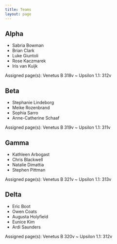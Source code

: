 ```yaml
---
title: Teams
layout: page
---
```


## Alpha  

- Sabria Bowman
- Brian Clark
- Luke Giuntoli
- Rose Kaczmarek
- Iris van Kuijk

Assigned page(s): Venetus B 318v ~ Upsilon 1.1: 312v

## Beta

- Stephanie Lindeborg
- Meike Rozenbrand
- Sophia Sarro
- Anne-Catherine Schaaf

Assigned page(s): Venetus B 319v ~ Upsilon 1.1: 311v

## Gamma

- Kathleen Arbogast
- Chris Blackwell
- Natalie Dimattia
- Stephen Pittman

Assigned page(s): Venetus B 321v ~ Upsilon 1.1: 313v

## Delta

- Eric Boot
- Owen Coats
- Augusta Holyfield
- Eunice Kim
- Ardi Saunders

Assigned page(s): Venetus B 320v ~ Upsilon 1.1: 312v
